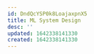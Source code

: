 ```yaml
---
id: DndQcYSP0k8LoajaxpnX5
title: ML System Design
desc: ''
updated: 1642338141330
created: 1642338141330
---
```


